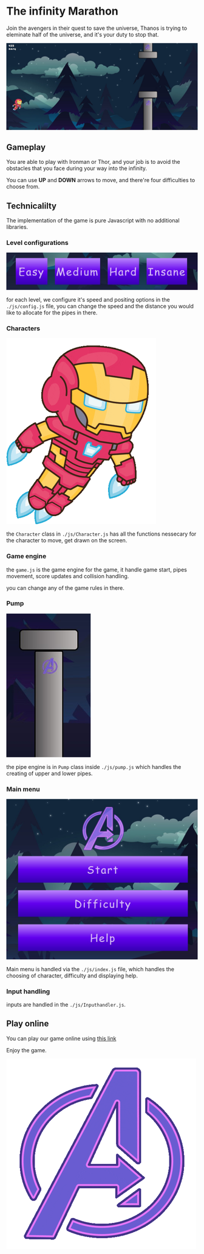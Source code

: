 # The infinity Marathon

Join the avengers in their quest to save the universe, Thanos is trying to eleminate half of the universe, and it's your duty to stop that.

![game](assets/scrnsht-game-0.jpg)

## Gameplay

You are able to play with Ironman or Thor, and your job is to avoid the obstacles that you face during your way into the infinity.

You can use **UP** and **DOWN** arrows to move, and there're four difficulties to choose from.

## Technicalilty

The implementation of the game is pure Javascript with no additional libraries.

### Level configurations

![difficulty](assets/scrnsht-game-1.jpg)

for each level, we configure it's speed and positing options in the `./js/config.js` file, you can change the speed and the distance you would like to allocate for the pipes in there.

### Characters

![ironman](assets/iron_man.gif)

the `Character` class in `./js/Character.js` has all the functions nessecary for the character to move, get drawn on the screen.

### Game engine

the `game.js` is the game engine for the game, it handle game start, pipes movement, score updates and collision handling.

you can change any of the game rules in there.

### Pump

![pump](assets/scrnsht-game-2.jpg)

the pipe engine is in `Pump` class inside `./js/pump.js` which handles the creating of upper and lower pipes.

### Main menu

![main-menu](assets/scrnsht-game-3.jpg)

Main menu is handled via the `./js/index.js` file, which handles the choosing of character, difficulty and displaying help.

### Input handling 

inputs are handled in the `./js/Inputhandler.js`.

## Play online

You can play our game online using [this link](https://aliabdelaal.github.io/ITI-JS-Game/)

Enjoy the game.

![avengers](assets/Avg-logo.gif)

